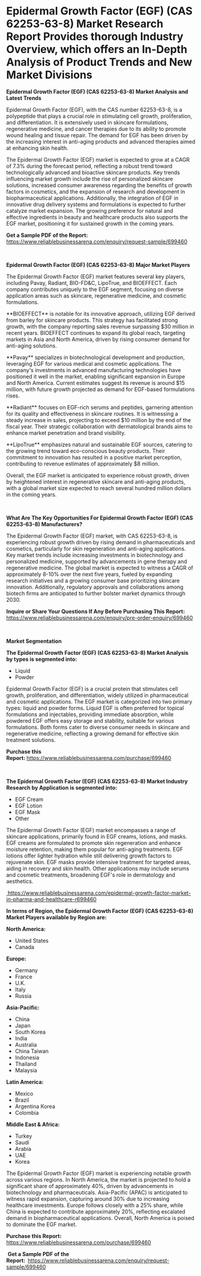 <p><h1>Epidermal Growth Factor (EGF) (CAS 62253-63-8) Market Research Report Provides thorough Industry Overview, which offers an In-Depth Analysis of Product Trends and New Market Divisions</h1></p><p><strong>Epidermal Growth Factor (EGF) (CAS 62253-63-8) Market Analysis and Latest Trends</strong></p>
<p><p>Epidermal Growth Factor (EGF), with the CAS number 62253-63-8, is a polypeptide that plays a crucial role in stimulating cell growth, proliferation, and differentiation. It is extensively used in skincare formulations, regenerative medicine, and cancer therapies due to its ability to promote wound healing and tissue repair. The demand for EGF has been driven by the increasing interest in anti-aging products and advanced therapies aimed at enhancing skin health.</p><p>The Epidermal Growth Factor (EGF) market is expected to grow at a CAGR of 7.3% during the forecast period, reflecting a robust trend toward technologically advanced and bioactive skincare products. Key trends influencing market growth include the rise of personalized skincare solutions, increased consumer awareness regarding the benefits of growth factors in cosmetics, and the expansion of research and development in biopharmaceutical applications. Additionally, the integration of EGF in innovative drug delivery systems and formulations is expected to further catalyze market expansion. The growing preference for natural and effective ingredients in beauty and healthcare products also supports the EGF market, positioning it for sustained growth in the coming years.</p></p>
<p><strong>Get a Sample PDF of the Report:&nbsp;</strong> <a href="https://www.reliablebusinessarena.com/enquiry/request-sample/699460?utm_campaign=1143&utm_medium=2&utm_source=Github&utm_content=ia&utm_term=19042025&utm_id=epidermal-growth-factor-egf-cas-62253-63-8">https://www.reliablebusinessarena.com/enquiry/request-sample/699460</a></p>
<p>&nbsp;</p>
<p><strong>Epidermal Growth Factor (EGF) (CAS 62253-63-8) Major Market Players</strong></p>
<p><p>The Epidermal Growth Factor (EGF) market features several key players, including Pavay, Radiant, BIO-FD&C, LipoTrue, and BIOEFFECT. Each company contributes uniquely to the EGF segment, focusing on diverse application areas such as skincare, regenerative medicine, and cosmetic formulations.</p><p>**BIOEFFECT** is notable for its innovative approach, utilizing EGF derived from barley for skincare products. This strategy has facilitated strong growth, with the company reporting sales revenue surpassing $30 million in recent years. BIOEFFECT continues to expand its global reach, targeting markets in Asia and North America, driven by rising consumer demand for anti-aging solutions.</p><p>**Pavay** specializes in biotechnological development and production, leveraging EGF for various medical and cosmetic applications. The company's investments in advanced manufacturing technologies have positioned it well in the market, enabling significant expansion in Europe and North America. Current estimates suggest its revenue is around $15 million, with future growth projected as demand for EGF-based formulations rises.</p><p>**Radiant** focuses on EGF-rich serums and peptides, garnering attention for its quality and effectiveness in skincare routines. It is witnessing a steady increase in sales, projecting to exceed $10 million by the end of the fiscal year. Their strategic collaboration with dermatological brands aims to enhance market penetration and brand visibility.</p><p>**LipoTrue** emphasizes natural and sustainable EGF sources, catering to the growing trend toward eco-conscious beauty products. Their commitment to innovation has resulted in a positive market perception, contributing to revenue estimates of approximately $8 million.</p><p>Overall, the EGF market is anticipated to experience robust growth, driven by heightened interest in regenerative skincare and anti-aging products, with a global market size expected to reach several hundred million dollars in the coming years.</p></p>
<p>&nbsp;</p>
<p><strong>What Are The Key Opportunities For Epidermal Growth Factor (EGF) (CAS 62253-63-8) Manufacturers?</strong></p>
<p><p>The Epidermal Growth Factor (EGF) market, with CAS 62253-63-8, is experiencing robust growth driven by rising demand in pharmaceuticals and cosmetics, particularly for skin regeneration and anti-aging applications. Key market trends include increasing investments in biotechnology and personalized medicine, supported by advancements in gene therapy and regenerative medicine. The global market is expected to witness a CAGR of approximately 8-10% over the next five years, fueled by expanding research initiatives and a growing consumer base prioritizing skincare innovation. Additionally, regulatory approvals and collaborations among biotech firms are anticipated to further bolster market dynamics through 2030.</p></p>
<p><strong>Inquire or Share Your Questions If Any Before Purchasing This Report:</strong> <a href="https://www.reliablebusinessarena.com/enquiry/pre-order-enquiry/699460?utm_campaign=1143&utm_medium=2&utm_source=Github&utm_content=ia&utm_term=19042025&utm_id=epidermal-growth-factor-egf-cas-62253-63-8">https://www.reliablebusinessarena.com/enquiry/pre-order-enquiry/699460</a></p>
<p>&nbsp;</p>
<p><strong>Market Segmentation</strong></p>
<p><strong>The Epidermal Growth Factor (EGF) (CAS 62253-63-8) Market Analysis by types is segmented into:</strong></p>
<p><ul><li>Liquid</li><li>Powder</li></ul></p>
<p><p>Epidermal Growth Factor (EGF) is a crucial protein that stimulates cell growth, proliferation, and differentiation, widely utilized in pharmaceutical and cosmetic applications. The EGF market is categorized into two primary types: liquid and powder forms. Liquid EGF is often preferred for topical formulations and injectables, providing immediate absorption, while powdered EGF offers easy storage and stability, suitable for various formulations. Both forms cater to diverse consumer needs in skincare and regenerative medicine, reflecting a growing demand for effective skin treatment solutions.</p></p>
<p><strong>Purchase this Report:&nbsp;</strong><a href="https://www.reliablebusinessarena.com/purchase/699460?utm_campaign=1143&utm_medium=2&utm_source=Github&utm_content=ia&utm_term=19042025&utm_id=epidermal-growth-factor-egf-cas-62253-63-8">https://www.reliablebusinessarena.com/purchase/699460</a></p>
<p>&nbsp;</p>
<p><strong>The Epidermal Growth Factor (EGF) (CAS 62253-63-8) Market Industry Research by Application is segmented into:</strong></p>
<p><ul><li>EGF Cream</li><li>EGF Lotion</li><li>EGF Mask</li><li>Other</li></ul></p>
<p><p>The Epidermal Growth Factor (EGF) market encompasses a range of skincare applications, primarily found in EGF creams, lotions, and masks. EGF creams are formulated to promote skin regeneration and enhance moisture retention, making them popular for anti-aging treatments. EGF lotions offer lighter hydration while still delivering growth factors to rejuvenate skin. EGF masks provide intensive treatment for targeted areas, aiding in recovery and skin health. Other applications may include serums and cosmetic treatments, broadening EGF's role in dermatology and aesthetics.</p></p>
<p><a href="https://www.reliablebusinessarena.com/epidermal-growth-factor-market-in-pharma-and-healthcare-r699460?utm_campaign=1143&utm_medium=2&utm_source=Github&utm_content=ia&utm_term=19042025&utm_id=epidermal-growth-factor-egf-cas-62253-63-8">&nbsp;https://www.reliablebusinessarena.com/epidermal-growth-factor-market-in-pharma-and-healthcare-r699460</a></p>
<p><strong>In terms of Region, the Epidermal Growth Factor (EGF) (CAS 62253-63-8) Market Players available by Region are:</strong></p>
<p>
    <p> <strong> North America: </strong>
        <ul>
            <li>United States</li>
            <li>Canada</li>
        </ul>
        </p> 
    <p> <strong> Europe: </strong>
        <ul>
            <li>Germany</li>
            <li>France</li>
            <li>U.K.</li>
            <li>Italy</li>
            <li>Russia</li>
        </ul>
        </p> 
    <p> <strong> Asia-Pacific: </strong>
        <ul>
            <li>China</li>
            <li>Japan</li>
            <li>South Korea</li>
            <li>India</li>
            <li>Australia</li>
            <li>China Taiwan</li>
            <li>Indonesia</li>
            <li>Thailand</li>
            <li>Malaysia</li>
        </ul>
        </p> 
    <p> <strong> Latin America: </strong>
        <ul>
            <li>Mexico</li>
            <li>Brazil</li>
            <li>Argentina Korea</li>
            <li>Colombia</li>
        </ul>
        </p> 
    <p> <strong> Middle East & Africa: </strong>
        <ul>
            <li>Turkey</li>
            <li>Saudi</li>
            <li>Arabia</li>
            <li>UAE</li>
            <li>Korea</li>
        </ul>
    </p>
    </p>
<p><p>The Epidermal Growth Factor (EGF) market is experiencing notable growth across various regions. In North America, the market is projected to hold a significant share of approximately 40%, driven by advancements in biotechnology and pharmaceuticals. Asia-Pacific (APAC) is anticipated to witness rapid expansion, capturing around 30% due to increasing healthcare investments. Europe follows closely with a 25% share, while China is expected to contribute approximately 20%, reflecting escalated demand in biopharmaceutical applications. Overall, North America is poised to dominate the EGF market.</p></p>
<p><strong>Purchase this Report: </strong><a href="https://www.reliablebusinessarena.com/purchase/699460?utm_campaign=1143&utm_medium=2&utm_source=Github&utm_content=ia&utm_term=19042025&utm_id=epidermal-growth-factor-egf-cas-62253-63-8">https://www.reliablebusinessarena.com/purchase/699460</a></p>
<p>&nbsp;<strong>Get a Sample PDF of the Report:&nbsp;&nbsp;</strong><a href="https://www.reliablebusinessarena.com/enquiry/request-sample/699460?utm_campaign=1143&utm_medium=2&utm_source=Github&utm_content=ia&utm_term=19042025&utm_id=epidermal-growth-factor-egf-cas-62253-63-8">https://www.reliablebusinessarena.com/enquiry/request-sample/699460</a></p>
<p><strong></strong></p>
<p><p></p><p></p><p></p></p>